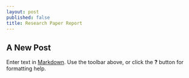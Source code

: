 ```yaml
---
layout: post
published: false
title: Research Paper Report
---
```

## A New Post

Enter text in [Markdown](http://daringfireball.net/projects/markdown/). Use the toolbar above, or click the **?** button for formatting help.
